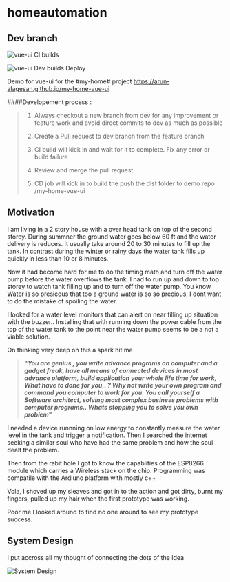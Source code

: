 # homeautomation

## Dev branch
![vue-ui CI builds](https://github.com/arun-alagesan/homeautomation/workflows/CI%20builds/badge.svg?branch=dev&event=push)

![vue-ui Dev builds Deploy](https://github.com/arun-alagesan/homeautomation/workflows/vue-ui%20Dev%20builds%20Deploy/badge.svg?branch=dev&event=push)

Demo for vue-ui for the #my-home# project
https://arun-alagesan.github.io/my-home-vue-ui


####Developement process :

>1. Always checkout a new branch from dev for any improvement or feature work and avoid direct commits to dev as much as possible
>
>2. Create a Pull request to dev branch from the feature branch
>
>3. CI build will kick in and wait for it to complete. Fix any error or build failure 
>
>4. Review and merge the pull request
>
>5. CD job will kick in to build the push the dist folder to demo repo /my-home-vue-ui


## Motivation 
I am living in a 2 story house with a over head tank on top of the second storey. During summner the ground water goes below 60 ft and the water delivery is reduces. It usually take around 20 to 30 minutes to fill up the tank. In contrast during the winter or rainy days the water tank fills up quickly in less than 10 or 8 minutes.   

Now it had become hard for me to do the timing math and turn off the water pump before the water overflows the tank. I had to run up and down to top storey to watch tank filling up and to turn off the water pump. You know Water is so presicous that too a ground water is so so precious, I dont want to do the mistake of spoiling the water.

I looked for a water level monitors that can alert on near filling up situation with the buzzer.. Installing that with running down the power cable from the top of the water tank to the point near the water pump seems to be a not a viable solution.

On thinking very deep on this a spark hit me

>**"_You are genius , you write advance programs on computer and a gadget freak, have all means of connected devices in most advance platform, build application your whole life time for work, What have to done for you.. ? Why not write your own program and command you computer to work for you. You call yourself a Software architect, solving most complex business problems with computer programs.. Whats stopping you to solve you own problem_"**

I needed a device runnning on low energy to constantly measure the water level in the tank and trigger a notification.
Then I searched the internet seeking a similar soul who have had the same problem and how the soul dealt the problem.

Then from the rabit hole I got to know the capablities of the ESP8266 module which carries a Wireless stack on the chip. Programming was compatile with the Ardiuno platform with mostly c++ 

Vola, I shoved up my sleaves and got in to the action and got dirty, burnt my fingers, pulled up my hair when the first prototype was working.

Poor me I looked around to find no one around to see my prototype success.


## System Design

I put accross all my thought of connecting the dots of the Idea

![System Design](https://drive.google.com/file/d/1Dw6C7Zxv3qIXORc-HyVYznBz7PiZIT4Z/view?usp=sharing)




  
  

